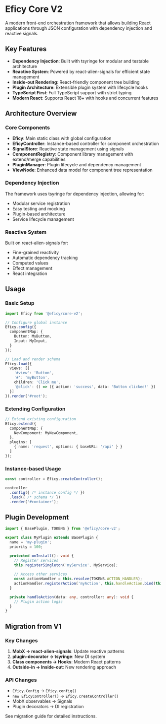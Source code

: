 # Eficy Core V2

A modern front-end orchestration framework that allows building React applications through JSON configuration with dependency injection and reactive signals.

## Key Features

- **Dependency Injection**: Built with tsyringe for modular and testable architecture
- **Reactive System**: Powered by react-alien-signals for efficient state management
- **Inside-out Rendering**: React-friendly component tree building
- **Plugin Architecture**: Extensible plugin system with lifecycle hooks
- **TypeScript First**: Full TypeScript support with strict typing
- **Modern React**: Supports React 18+ with hooks and concurrent features

## Architecture Overview

### Core Components

- **Eficy**: Main static class with global configuration
- **EficyController**: Instance-based controller for component orchestration
- **SignalStore**: Reactive state management using signals
- **ComponentRegistry**: Component library management with extend/merge capabilities
- **PluginManager**: Plugin lifecycle and dependency management
- **ViewNode**: Enhanced data model for component tree representation

### Dependency Injection

The framework uses tsyringe for dependency injection, allowing for:
- Modular service registration
- Easy testing and mocking
- Plugin-based architecture
- Service lifecycle management

### Reactive System

Built on react-alien-signals for:
- Fine-grained reactivity
- Automatic dependency tracking
- Computed values
- Effect management
- React integration

## Usage

### Basic Setup

```typescript
import Eficy from '@eficy/core-v2';

// Configure global instance
Eficy.config({
  componentMap: {
    Button: MyButton,
    Input: MyInput,
  }
});

// Load and render schema
Eficy.load({
  views: [{
    '#view': 'Button',
    '#': 'myButton',
    children: 'Click me',
    '@click': () => ({ action: 'success', data: 'Button clicked!' })
  }]
}).render('#root');
```

### Extending Configuration

```typescript
// Extend existing configuration
Eficy.extend({
  componentMap: {
    NewComponent: MyNewComponent,
  },
  plugins: [
    { name: 'request', options: { baseURL: '/api' } }
  ]
});
```

### Instance-based Usage

```typescript
const controller = Eficy.createController();

controller
  .config({ /* instance config */ })
  .load({ /* schema */ })
  .render('#container');
```

## Plugin Development

```typescript
import { BasePlugin, TOKENS } from '@eficy/core-v2';

export class MyPlugin extends BasePlugin {
  name = 'my-plugin';
  priority = 100;

  protected onInstall(): void {
    // Register services
    this.registerSingleton('myService', MyService);
    
    // Access other services
    const actionHandler = this.resolve(TOKENS.ACTION_HANDLER);
    actionHandler.registerAction('myAction', this.handleAction.bind(this));
  }

  private handleAction(data: any, controller: any): void {
    // Plugin action logic
  }
}
```

## Migration from V1

### Key Changes

1. **MobX → react-alien-signals**: Update reactive patterns
2. **plugin-decorator → tsyringe**: New DI system
3. **Class components → Hooks**: Modern React patterns
4. **Outside-in → Inside-out**: New rendering approach

### API Changes

- `Eficy.Config` → `Eficy.config()`
- `new EficyController()` → `Eficy.createController()`
- MobX observables → Signals
- Plugin decorators → DI registration

See migration guide for detailed instructions.